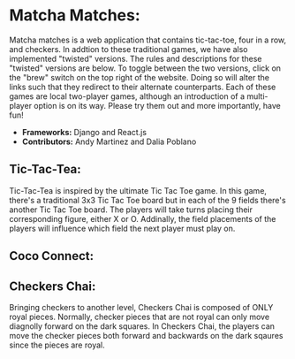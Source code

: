 # Matcha Matches:
Matcha matches is a web application that contains tic-tac-toe, four in a row, and checkers. 
In addtion to these traditional games, we have also implemented "twisted" versions.
The rules and descriptions for these "twisted" versions are below. 
To toggle between the two versions, click on the "brew" switch on the top right of the website. 
Doing so will alter the links such that they redirect to their alternate counterparts. 
Each of these games are local two-player games, although an introduction of 
a multi-player option is on its way. Please try them out and more importantly, have fun!
<br>
- **Frameworks:** Django and React.js
- **Contributors:** Andy Martinez and Dalia Poblano

## Tic-Tac-Tea:
Tic-Tac-Tea is inspired by the ultimate Tic Tac Toe game. In this game, there's a traditional 3x3 Tic Tac Toe board but in each of the 9 fields there's another Tic Tac Toe board. The players will take turns placing their corresponding figure, either X or O. Addinally, the field placements of the players will influence which field the next player must play on. 

## Coco Connect:


## Checkers Chai:
Bringing checkers to another level, Checkers Chai is composed of ONLY royal pieces. Normally, checker pieces that are not royal can only move diagnolly forward on the dark squares. In Checkers Chai, the players can move the checker pieces both forward and backwards on the dark sqaures since the pieces are royal.